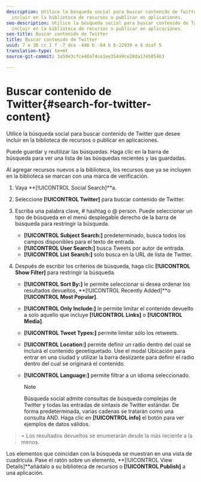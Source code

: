 ```yaml
---
description: Utilice la búsqueda social para buscar contenido de Twitter que desee
  incluir en la biblioteca de recursos o publicar en aplicaciones.
seo-description: Utilice la búsqueda social para buscar contenido de Twitter que desee
  incluir en la biblioteca de recursos o publicar en aplicaciones.
seo-title: Buscar contenido de Twitter
title: Buscar contenido de Twitter
uuid: 7 e 36 cc 1 f -7 dce -446 b -84 b 6-22939 e 8 dcaf 5
translation-type: tm+mt
source-git-commit: 3a50e3cfce40a74ce1ee354a9ce28da17eb85463

---
```



# Buscar contenido de Twitter{#search-for-twitter-content}

Utilice la búsqueda social para buscar contenido de Twitter que desee incluir en la biblioteca de recursos o publicar en aplicaciones.

Puede guardar y reutilizar las búsquedas. Haga clic en la barra de búsqueda para ver una lista de las búsquedas recientes y las guardadas.

Al agregar recursos nuevos a la biblioteca, los recursos que ya se incluyen en la biblioteca se marcan con una marca de verificación.

1. Vaya **[!UICONTROL Social Search]**a.
1. Seleccione **[!UICONTROL Twitter]** para buscar contenido de Twitter.
1. Escriba una palabra clave, # hashtag o @ person. Puede seleccionar un tipo de búsqueda en el menú desplegable derecho de la barra de búsqueda para restringir la búsqueda.

   * **[!UICONTROL Subject Search:]** predeterminado, busca todos los campos disponibles para el texto de entrada.
   * **[!UICONTROL User Search:]** busca Tweets por autor de entrada.
   * **[!UICONTROL List Search:]** solo busca en la URL de lista de Twitter.

1. Después de escribir los criterios de búsqueda, haga clic **[!UICONTROL Show Filter]** para restringir la búsqueda.

   * **[!UICONTROL Sort By:]** le permite seleccionar si desea ordenar los resultados devueltos, **[!UICONTROL Recently Added]**o **[!UICONTROL Most Popular]**.

   * **[!UICONTROL Only Include:]** le permite limitar el contenido devuelto a solo aquello que incluye **[!UICONTROL Links]** o **[!UICONTROL Media]**.

   * **[!UICONTROL Tweet Types:]** permite limitar sólo los retweets.
   * **[!UICONTROL Location:]** permite definir un radio dentro del cual se incluirá el contenido geoetiquetado. Use el modal Ubicación para entrar en una ciudad y utilizar la barra deslizante para definir el radio dentro del cual se originará el contenido.
   * **[!UICONTROL Language:]** permite filtrar a un idioma seleccionado.

      >[!NOTE]
      >
      >Búsqueda social admite consultas de búsqueda complejas de Twitter y todas las entradas de sintaxis de Twitter estándar. De forma predeterminada, varias cadenas se tratarán como una consulta AND. Haga clic en **[!UICONTROL info]** el botón para ver ejemplos de datos válidos.

>= Los resultados devueltos se enumerarán desde la más reciente a la menos.

Los elementos que coincidan con la búsqueda se muestran en una vista de cuadrícula. Pase el ratón sobre un elemento, **[!UICONTROL View Details]**añádalo a su biblioteca de recursos o **[!UICONTROL Publish]** a una aplicación.